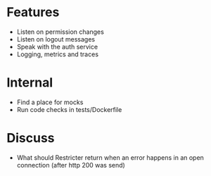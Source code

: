 # Features
* Listen on permission changes
* Listen on logout messages
* Speak with the auth service
* Logging, metrics and traces

# Internal
* Find a place for mocks
* Run code checks in tests/Dockerfile

# Discuss
* What should Restricter return when an error happens in an open connection (after http 200 was send)